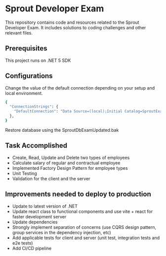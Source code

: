 # Sprout Developer Exam

This repository contains code and resources related to the Sprout Developer Exam. It includes solutions to coding challenges and other relevant files.

## Prerequisites

This project runs on .NET 5 SDK

## Configurations

Change the value of the default connection depending on your setup and local environment.
``` bash
{
  "ConnectionStrings": {
    "DefaultConnection": "Data Source=(local);Initial Catalog=SproutExamDb;Integrated Security=true"
  },
}
```
Restore database using the SproutDbExamUpdated.bak

## Task Accomplished

- Create, Read, Update and Delete two types of employees
- Calculate salary of regular and contractual employee
- Implemented Factory Design Pattern for employee types
- Unit Testing
- Validation for the client and the server

## Improvements needed to deploy to production

- Update to latest version of .NET
- Update react class to functional components and use vite + react for faster development server
- Update dependencies
- Strongly implement separation of concerns (use CQRS design pattern, group services in the dependency injection, etc)
- Add applicable tests for client and server (unit test, integration tests and e2e tests)
- Add CI/CD pipeline



